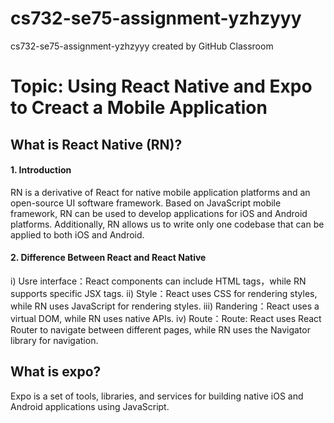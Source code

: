 # cs732-se75-assignment-yzhzyyy
cs732-se75-assignment-yzhzyyy created by GitHub Classroom

# Topic: Using React Native and Expo to Creact a Mobile Application <dr>

## What is React Native (RN)? <dr>

#### 1. Introduction <dr>
RN is a derivative of React for native mobile application platforms and an open-source UI software framework.
Based on JavaScript mobile framework, RN can be used to develop applications for iOS and Android platforms. 
Additionally, RN allows us to write only one codebase that can be applied to both iOS and Android.<dr>

#### 2. Difference Between React and React Native <dr>

i) Usre interface：React components can include HTML tags，while RN supports specific JSX tags.<dr>
ii) Style：React uses CSS for rendering styles, while RN uses JavaScript for rendering styles.<dr>
iii) Randering：React uses a virtual DOM, while RN uses native APIs.<dr>
iv) Route：Route: React uses React Router to navigate between different pages, while RN uses the Navigator library for navigation.<dr>

## What is expo? <dr>
Expo is a set of tools, libraries, and services for building native iOS and Android applications using JavaScript.<dr>
<dr>

